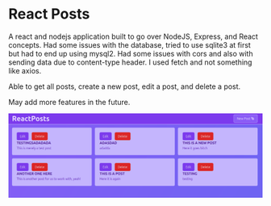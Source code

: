 # React Posts

A react and nodejs application built to go over NodeJS, Express, and React concepts.
Had some issues with the database, tried to use sqlite3 at first but had to end up using mysql2.
Had some issues with cors and also with sending data due to content-type header.
I used fetch and not something like axios.

Able to get all posts, create a new post, edit a post, and delete a post.

May add more features in the future.

![image info](./image.png)
